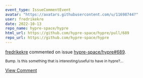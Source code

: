```yaml
---
event_type: IssueCommentEvent
avatar: "https://avatars.githubusercontent.com/u/11698744?"
user: fredrikekre
date: 2022-10-13
repo_name: hypre-space/hypre
html_url: https://github.com/hypre-space/hypre/pull/689
repo_url: https://github.com/hypre-space/hypre
---
```


<a href='https://github.com/fredrikekre' target='_blank'>fredrikekre</a> commented on issue <a href='https://github.com/hypre-space/hypre/pull/689' target='_blank'>hypre-space/hypre#689</a>.

<small>Bump. Is this something that is interesting/useful to have in hypre?...</small>

<a href='https://github.com/hypre-space/hypre/pull/689' target='_blank'>View Comment</a>